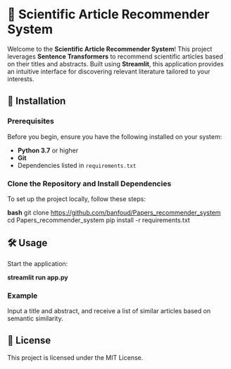 # 🧠 Scientific Article Recommender System

Welcome to the **Scientific Article Recommender System**! This project leverages **Sentence Transformers** to recommend scientific articles based on their titles and abstracts. Built using **Streamlit**, this application provides an intuitive interface for discovering relevant literature tailored to your interests.

## 🚀 Installation

### Prerequisites

Before you begin, ensure you have the following installed on your system:

- **Python 3.7** or higher
- **Git**
- Dependencies listed in `requirements.txt`

### Clone the Repository and Install Dependencies

To set up the project locally, follow these steps:

**bash**
git clone https://github.com/banfoud/Papers_recommender_system
cd Papers_recommender_system
pip install -r requirements.txt


## 🛠️ Usage

Start the application:

**streamlit run app.py**

### Example

Input a title and abstract, and receive a list of similar articles based on semantic similarity.


## 📝 License

This project is licensed under the MIT License.


